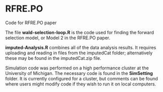 # RFRE.PO
Code for RFRE.PO paper

The file **wald-selection-loop.R** is the code used for finding the forward selection model, or Model 2 in the RFRE.PO paper.

**imputed-Analysis.R** combines all of the data analysis results. It requires uploading and reading in files from the imputedCat folder; alternatively these may be found in the imputedCat.zip file.

Simulation code was performed on a high performance cluster at the University of Michigan. The necessary code is found in the **SimSetting** folder. It is currently configured for a cluster, but comments can be found where users might modify code if they wish to run it on local computers.
